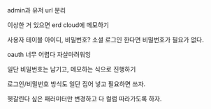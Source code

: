 admin과 유저 url 분리

이상한 거 있으면 erd cloud에 메모하기

사용자 테이블
아이디, 비밀번호?
소셜 로그인 한다면 비밀번호가 필요가 없다.

oauth 너무 어렵다
자살마려워잉

일단 비밀번호는 남기고, 메모하는 식으로 진행하기

로그인/비밀번호 방식도 일단 집어 넣고 필요하면 쓰자.

헷갈린다 싶은 패러미터만 변경하고 다 컬럼 따라가도록 하자.
